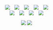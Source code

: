 <!--![header](https://capsule-render.vercel.app/api?type=Waving&color=ddceff#&text=Haeun&fontColor=f4cccc&fontSize=60)-->
<div align=center>
<img src="https://img.shields.io/badge/Python-3766AB?style=flat-square&logo=Python&logoColor=white"/>&nbsp;&nbsp;&nbsp;&nbsp;<img src="https://img.shields.io/badge/JavaScript-F7DF1E?style=flat-square&logo=JavaScript&logoColor=white"/>&nbsp;&nbsp;&nbsp;&nbsp;<img src="https://img.shields.io/badge/Node.js-339933?style=flat-square&logo=nodedotjs&logoColor=white"/>&nbsp;&nbsp;&nbsp;&nbsp;<img src="https://img.shields.io/badge/Spring-6DB33F?style=flat-square&logo=spring&logoColor=white"/>&nbsp;&nbsp;&nbsp;&nbsp;<img src="https://img.shields.io/badge/Spring Boot-6DB33F?style=flat-square&logo=springboot&logoColor=white"/>
<br>
<img src="https://img.shields.io/badge/Amazon RDS-527FFF?style=flat-square&logo=amazonrds&logoColor=white"/>&nbsp;&nbsp;&nbsp;&nbsp;<img src="https://img.shields.io/badge/Amazon EC2-FF9900?style=flat-square&logo=amazonec2&logoColor=white"/>&nbsp;&nbsp;&nbsp;&nbsp;<img src="https://img.shields.io/badge/MySQL-4479A1?style=flat-square&logo=mysql&logoColor=white"/>&nbsp;&nbsp;&nbsp;&nbsp;<img src="https://img.shields.io/badge/SQLite-003B57?style=flat-square&logo=sqlite&logoColor=white"/>

<a href="https://velog.io/@hann79"><img src="https://img.shields.io/badge/Velog-20C997?style=flat-square&logo=Velog&logoColor=white"/></a>
<a href="mailto:gkdmsgkdms00@naver.com"><img src="https://img.shields.io/badge/Naver mail-03C75A?style=flat-square&logo=Gmail&logoColor=white"/></a>
</div>

<!--

### Hi there 👋

**hann0079/hann0079** is a ✨ _special_ ✨ repository because its `README.md` (this file) appears on your GitHub profile.

Here are some ideas to get you started:

- 🔭 I’m currently working on ...
- 🌱 I’m currently learning ...
- 👯 I’m looking to collaborate on ...
- 🤔 I’m looking for help with ...
- 💬 Ask me about ...
- 📫 How to reach me: ...
- 😄 Pronouns: ...
- ⚡ Fun fact: ...
-->
